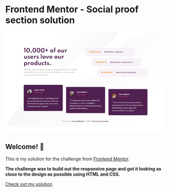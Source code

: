 # Frontend Mentor - Social proof section solution

![Preview of my solution](./images/screenshot.png)

## Welcome! 👋

This is my solution for the challenge from [Frontend Mentor](https://www.frontendmentor.io).

**The challenge was to build out the responsive page and got it looking as close to the design as possible using HTML and CSS.**

[Check out my solution](https://stanislavcodes.github.io/social-proof-section/)
